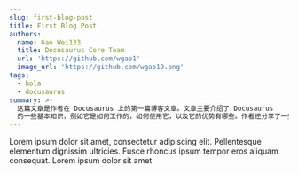 ```yaml
---
slug: first-blog-post
title: First Blog Post
authors:
  name: Gao Wei133
  title: Docusaurus Core Team
  url: 'https://github.com/wgao1'
  image_url: 'https://github.com/wgao19.png'
tags:
  - hola
  - docusaurus
summary: >-
  这篇文章是作者在 Docusaurus 上的第一篇博客文章。文章主要介绍了 Docusaurus
  的一些基本知识，例如它是如何工作的，如何使用它，以及它的优势有哪些。作者还分享了一些他使用 Docusaurus 的经验。
---
```


Lorem ipsum dolor sit amet, consectetur adipiscing elit. Pellentesque elementum dignissim ultricies. Fusce rhoncus ipsum tempor eros aliquam consequat. Lorem ipsum dolor sit amet

